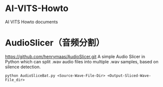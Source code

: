 # AI-VITS-Howto
AI VITS Howto documents

# AudioSlicer（音频分割）
https://github.com/henrymaas/AudioSlicer.git
A simple Audio Slicer in Python which can split .wav audio files into multiple .wav samples, based on silence detection.
```
python AudioSliceBat.py <Source-Wave-File-Dir> <Output-Sliced-Wave-File_dir>
```
